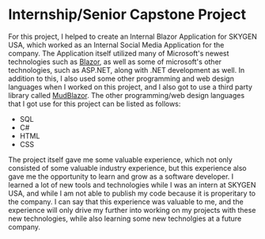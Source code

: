 # Internship/Senior Capstone Project

For this project, I helped to create an Internal Blazor Application for SKYGEN USA, which worked as an Internal Social Media Application for the company. The Application itself utilized many of Microsoft's newest technologies such as [Blazor](https://dotnet.microsoft.com/en-us/apps/aspnet/web-apps/blazor), as well as some of microsoft's other technologies, such as ASP.NET, along with .NET development as well. In addition to this, I also used some other programming and web design languages when I worked on this project, and I also got to use a third party library called [MudBlazor](https://mudblazor.com/). The other programming/web design languages that I got use for this project can be listed as follows:

* SQL
* C#
* HTML
* CSS

The project itself gave me some valuable experience, which not only consisted of some valuable industry experience, but this experience also gave me the opportunity to learn and grow as a software developer. I learned a lot of new tools and technologies while I was an intern at SKYGEN USA, and while I am not able to publish my code because it is properitary to the company. I can say that this experience was valuable to me, and the experience will only drive my further into working on my projects with these new technologies, while also learning some new technolgies at a future company. 
